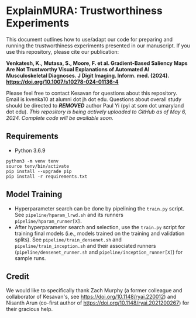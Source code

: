 # ExplainMURA: Trustworthiness Experiments

This document outlines how to use/adapt our code for preparing and running the trustworthiness experiments presented in our manuscript. If you use this repository, please cite our publication:

**Venkatesh, K., Mutasa, S., Moore, F. et al. Gradient-Based Saliency Maps Are Not Trustworthy Visual Explanations of Automated AI Musculoskeletal Diagnoses. J Digit Imaging. Inform. med. (2024). https://doi.org/10.1007/s10278-024-01136-4**

Please feel free to contact Kesavan for questions about this repository. Email is kvenka10 at alumni dot jh dot edu. Questions about overall study should be directed to ***REMOVED*** author Paul Yi (pyi at som dot umaryland dot edu). _This repository is being actively uploaded to GitHub as of May 6, 2024. Complete code will be available soon._

## Requirements
- Python 3.6.9
```
python3 -m venv tenv
source tenv/bin/activate
pip install --upgrade pip
pip install -r requirements.txt
```

## Model Training
- Hyperparameter search can be done by pipelining the ```train.py``` script. See ```pipeline/hparam_lrwd.sh``` and its runners ```pipeline/hparam_runner[X]```.
- After hyperparameter search and selection, use the ```train.py``` script for training final models (i.e., models trained on the training and validation splits). See ```pipeline/train_densenet.sh``` and ```pipeline/train_inception.sh``` and their associated runners (```pipeline/densenet_runner.sh``` and ```pipeline/inception_runner[X]```) for sample runs.

## Credit
We would like to specifically thank Zach Murphy (a former colleague and collaborator of Kesavan's, see https://doi.org/10.1148/ryai.220012) and Nisanth Arun (co-first author of https://doi.org/10.1148/ryai.2021200267) for their gracious help.

